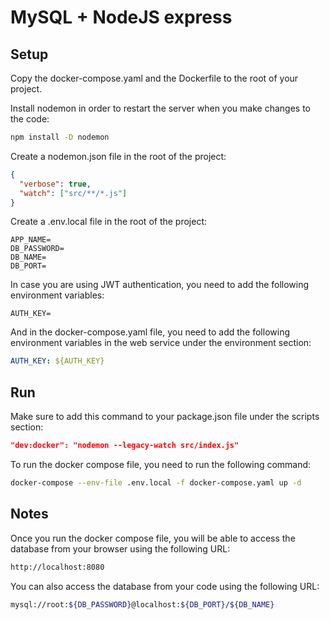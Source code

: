 # MySQL + NodeJS express

## Setup

Copy the docker-compose.yaml and the Dockerfile to the root of your project.

Install nodemon in order to restart the server when you make changes to the code:

```bash
npm install -D nodemon
```

Create a nodemon.json file in the root of the project:

```json
{
  "verbose": true,
  "watch": ["src/**/*.js"]
}
```

Create a .env.local file in the root of the project:

```env
APP_NAME=
DB_PASSWORD=
DB_NAME=
DB_PORT=
```

In case you are using JWT authentication, you need to add the following environment variables:

```env
AUTH_KEY=
```

And in the docker-compose.yaml file, you need to add the following environment variables in the web service under the environment section:

```yml
AUTH_KEY: ${AUTH_KEY}
```

## Run

Make sure to add this command to your package.json file under the scripts section:

```json
"dev:docker": "nodemon --legacy-watch src/index.js"
```

To run the docker compose file, you need to run the following command:

```bash
docker-compose --env-file .env.local -f docker-compose.yaml up -d
```

## Notes

Once you run the docker compose file, you will be able to access the database from your browser using the following URL:

```bash
http://localhost:8080
```

You can also access the database from your code using the following URL:

```bash
mysql://root:${DB_PASSWORD}@localhost:${DB_PORT}/${DB_NAME}
```
